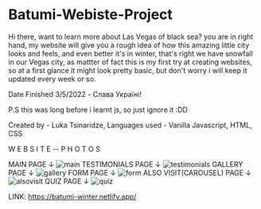 # Batumi-Webiste-Project

Hi there, want to learn more about Las Vegas of black sea? you are in right hand, my website will give you a rough idea 
of how this amazing little city looks and feels, and even better it's in winter, that's right we have snowfall in our
Vegas city, as mattter of fact this is my first try at creating websites, so at a first glance it might look pretty basic,
but don't worry i will keep it updated every week or so.

Date Finished 3/5/2022 - Слава Україні!

P.S this was long before i learnt js, so just ignore it :DD

Created by - Luka Tsinaridze, Languages used - Vanilla Javascript, HTML, CSS

W E B S I T E -- P H O T O S

MAIN PAGE ↓
![main](https://user-images.githubusercontent.com/100978682/164458218-72c7ba93-3942-43d8-937b-36fa9747a400.jpg)
TESTIMONIALS PAGE ↓
![testimonials](https://user-images.githubusercontent.com/100978682/164458244-434dd0eb-5626-4ddc-8141-3305a0eb111f.jpg)
GALLERY PAGE ↓
![gallery](https://user-images.githubusercontent.com/100978682/164458292-4b5359be-3550-4d22-b7c5-cd07ac6ac3e3.jpg)
FORM PAGE ↓
![form](https://user-images.githubusercontent.com/100978682/164458316-8bd5c571-01e4-405f-b4a9-c9ee9dea594b.jpg)
ALSO VISIT(CAROUSEL) PAGE ↓
![alsovisit](https://user-images.githubusercontent.com/100978682/164458362-c7761081-55b7-4ecf-96ad-381ed1e8cfed.jpg)
QUIZ PAGE ↓
![quiz](https://user-images.githubusercontent.com/100978682/164458392-adf57e89-eb1a-4617-bdd0-6ac8049670bd.jpg)

LINK: https://batumi-winter.netlify.app/
